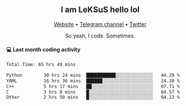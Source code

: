 <h2 align="center">I am LeKSuS hello lol</h2>
<div align="center">
  <a href="https://leksus.net">Website</a> •
  <a href="https://t.me/leksus_was_here">Telegram channel</a> •
  <a href="https://twitter.com/___LeKSuS___">Twitter</a>
</div>
<p align="center">So yeah, I code. Sometimes.</p>

#### :computer: Last month coding activity
<!--START_SECTION:waka-->

```txt
Total Time: 65 hrs 49 mins

Python        30 hrs 24 mins  ███████████░░░░░░░░░░░░░░   44.29 %
YAML          16 hrs 36 mins  ██████░░░░░░░░░░░░░░░░░░░   24.20 %
C++           5 hrs 17 mins   ██░░░░░░░░░░░░░░░░░░░░░░░   07.71 %
C             3 hrs 8 mins    █░░░░░░░░░░░░░░░░░░░░░░░░   04.57 %
Other         2 hrs 50 mins   █░░░░░░░░░░░░░░░░░░░░░░░░   04.13 %
```

<!--END_SECTION:waka-->

<!-- flag{4_l0t_0f_1nter35t1ng_th1ng5_4r3_1n_publ1c_d0m41n} -->
